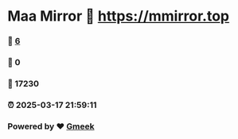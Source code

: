 # Maa Mirror :link: https://mmirror.top 
### :page_facing_up: [6](https://mmirror.top/tag.html) 
### :speech_balloon: 0 
### :hibiscus: 17230 
### :alarm_clock: 2025-03-17 21:59:11 
### Powered by :heart: [Gmeek](https://github.com/Meekdai/Gmeek)
